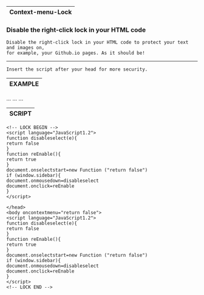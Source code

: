 | Context-menu-Lock |
|---|

### Disable the right-click lock in your HTML code

```yarn
Disable the right-click lock in your HTML code to protect your text and images on,
for example, your Github.io pages. As it should be!
```
---

```yarn
Insert the script after your head for more security.
```

| EXAMPLE |
|---|

<head>
  <title>YOUR_SITE_TITLE</title>
  ...
  ...
  ...
</head>

| SCRIPT |
|---|

```yarn
<!-- LOCK BEGIN -->
<script language="JavaScript1.2">
function disableselect(e){
return false
}
function reEnable(){
return true
}
document.onselectstart=new Function ("return false")
if (window.sidebar){
document.onmousedown=disableselect
document.onclick=reEnable
}
</script>

</head>
<body oncontextmenu="return false">
<script language="JavaScript1.2">
function disableselect(e){
return false
}
function reEnable(){
return true
}
document.onselectstart=new Function ("return false")
if (window.sidebar){
document.onmousedown=disableselect
document.onclick=reEnable
}
</script>
<!-- LOCK END -->
```
